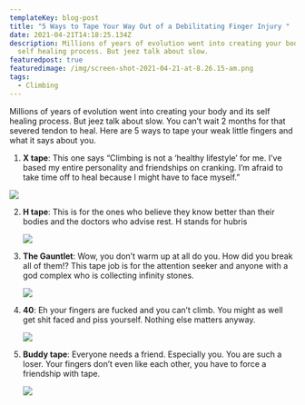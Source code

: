 ```yaml
---
templateKey: blog-post
title: "5 Ways to Tape Your Way Out of a Debilitating Finger Injury "
date: 2021-04-21T14:18:25.134Z
description: Millions of years of evolution went into creating your body and its
  self healing process. But jeez talk about slow.
featuredpost: true
featuredimage: /img/screen-shot-2021-04-21-at-8.26.15-am.png
tags:
  - Climbing
---
```



Millions of years of evolution went into creating your body and its self healing process. But jeez talk about slow. You can’t wait 2 months for that severed tendon to heal. Here are 5 ways to tape your weak little fingers and what it says about you.



1. **X tape**: This one says “Climbing is not a ‘healthy lifestyle’ for me. I’ve based my entire personality and friendships on cranking. I’m afraid to take time off to heal because I might have to face myself.” 

![](/img/xtape.jpeg)

2. **H tape**: This is for the ones who believe they know better than their bodies and the doctors who advise rest. H stands for hubris

   ![](/img/htape.jpeg)
3. **The Gauntlet**: Wow, you don’t warm up at all do you. How did you break all of them!? This tape job is for the attention seeker and anyone with a god complex who is collecting infinity stones.

   ![](/img/alltape.jpeg)
4. **40**: Eh your fingers are fucked and you can’t climb. You might as well get shit faced and piss yourself. Nothing else matters anyway.

   ![](/img/screen-shot-2021-04-20-at-11.06.04-pm.png)
5. **Buddy tape**: Everyone needs a friend. Especially you. You are such a loser. Your fingers don’t even like each other, you have to force a friendship with tape.

   ![](/img/buddy.jpeg)